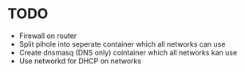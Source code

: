 # TODO

* Firewall on router
* Split pihole into seperate container which all networks can use
* Create dnsmasq (DNS only) cointainer which all networks kan use
* Use networkd for DHCP on networks
